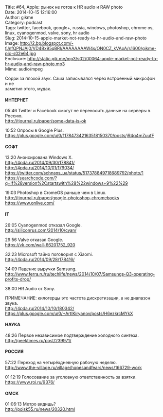 Title: #64, Apple: рынок не готов к HR audio и RAW photo  
Date: 2014-10-15 12:16:00  
Author: gikme  
Category: podcast  
Tags: twitter, facebook, google+, russia, windows, photoshop, chrome os, linux, cyanogenmod, valve, sony, hr audio  
Slug: 2014-10-15-apple-market-not-ready-to-hr-audio-and-raw-photo  
Image: http://2.bp.blogspot.com/-fJnfQPNJAj0/VD4Bx95qBRI/AAAAAAAAW4s/ON0CZ_kVAoA/s1600/gikme-pic-s02e64.jpg  
Enclosure: http://static.gik.me/mp3/s02/00064-apple-market-not-ready-to-hr-audio-and-raw-photo.mp3  
Mime: audio/mpeg

Сорри за плохой звук. Саша записывался через встроенный микрофон и не  
заметил этого, мудак.

#### ИНТЕРНЕТ

05:46 Twitter и Facebook смогут не переносить данные на серверы в  
Россию.   
<http://tjournal.ru/paper/some-data-is-ok> 

10:52 Опросы в Google Plus.  
<https://plus.google.com/u/0/117847342163518150370/posts/jR4q4mZuufF>

#### СОФТ

13:20 Анонсирована Windows X.  
<http://4pda.ru/2014/09/30/178841/>  
<http://4pda.ru/2014/10/01/179034/>  
<https://twitter.com/schnaps_ua/status/517378849718689792/photo/1>  
<https://searchcode.com/?q=if%28version%2Cstartswith%28%22windows+9%22%29>

19:03 Photoshop в CromeOS раньше чем в Linux.  
<http://tjournal.ru/paper/google-photoshop-chromebooks>  
<https://www.onlive.com/>

#### IT

26:05 Сyanogenmod отказал Google.  
<http://siliconrus.com/2014/10/cyan/>

29:56 Valve отказал Google.  
<https://vk.com/wall-66201752_920>

32:23 Microsoft тайно поговорил с Xiaomi.  
<http://4pda.ru/2014/09/28/178416/>

34:09 Падение выручки Samsung.  
<http://www.ferra.ru/ru/techlife/news/2014/10/07/Samsungs-Q3-operating-profits-drop/>

38:00 HR Audio от Sony.

ПРИМЕЧАНИЕ: килогерцы это частота дискретизации, а не диапазон  
звука.  
<http://4pda.ru/2014/10/10/180342/>  
<https://plus.google.com/u/0/+ArtIKiryanov/posts/H6ezkrcMYkX>

#### НАУКА

48:26 Первое независимое подтверждение холодного синтеза.  
<http://geektimes.ru/post/239971/>

#### РОССИЯ

57:22 Переход на четырёхдневную рабочую неделю.  
<http://www.the-village.ru/village/hopesandfears/news/166729-work>

01:12:19 Голосование за уголовную ответственность за взятки.  
<https://www.roi.ru/9376/>

#### ОМСК

01:06:13 Метро видишь?  
<http://poisk55.ru/news/20320.html>

